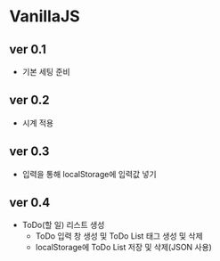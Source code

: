# VanillaJS

## ver 0.1 
 - 기본 세팅 준비

## ver 0.2
 - 시계 적용

## ver 0.3
 - 입력을 통해 localStorage에 입력값 넣기
 
## ver 0.4
 - ToDo(할 일) 리스트 생성
    - ToDo 입력 창 생성 및 ToDo List 태그 생성 및 삭제
    - localStorage에 ToDo List 저장 및 삭제(JSON 사용)
